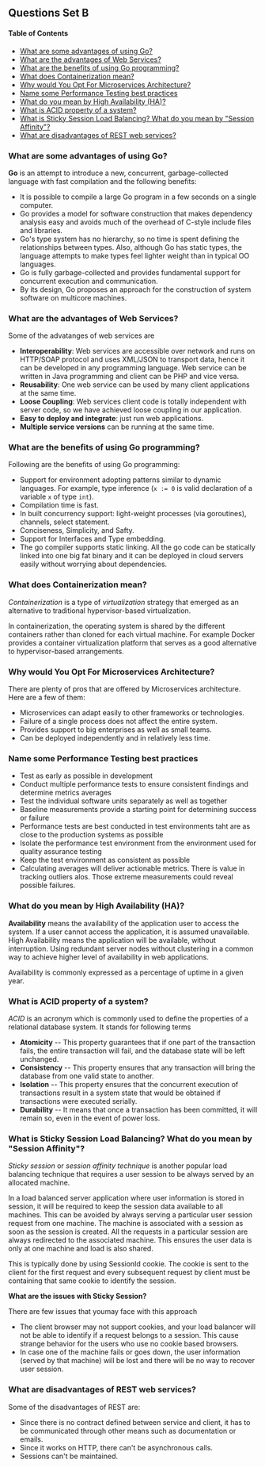 ## Questions Set B

#### Table of Contents

- [What are some advantages of using Go?](#what-are-some-advantages-of-using-go)
- [What are the advantages of Web Services?](#what-are-the-advantages-of-web-services)
- [What are the benefits of using Go programming?](#what-are-the-benefits-of-using-go-programming)
- [What does Containerization mean?](#what-does-containerization-mean)
- [Why would You Opt For Microservices Architecture?](#why-would-you-opt-for-microservices-architecture)
- [Name some Performance Testing best practices](#name-some-performance-testing-best-practices)
- [What do you mean by High Availability (HA)?](#what-do-you-mean-by-high-availability-ha)
- [What is ACID property of a system?](#what-is-acid-property-of-a-system)
- [What is Sticky Session Load Balancing? What do you mean by "Session Affinity"?](#what-is-sticky-session-load-balancing-what-do-you-mean-by-session-affinity)
- [What are disadvantages of REST web services?](#what-are-disadvantages-of-rest-web-services)

### What are some advantages of using Go?

**Go** is an attempt to introduce a new, concurrent, garbage-collected language
with fast compilation and the following benefits:

- It is possible to compile a large Go program in a few seconds on a single
  computer.
- Go provides a model for software construction that makes dependency analysis
  easy and avoids much of the overhead of C-style include files and libraries.
- Go's type system has no hierarchy, so no time is spent defining the
  relationships between types. Also, although Go has static types, the language
  attempts to make types feel lighter weight than in typical OO languages.
- Go is fully garbage-collected and provides fundamental support for concurrent
  execution and communication.
- By its design, Go proposes an approach for the construction of system software
  on multicore machines.

### What are the advantages of Web Services?

Some of the advatanges of web services are

- **Interoperability**: Web services are accessible over network and runs on
  HTTP/SOAP protocol and uses XML/JSON to transport data, hence it can be
  developed in any programming language. Web service can be written in Java
  programming and client can be PHP and vice versa.
- **Reusability**: One web service can be used by many client applications at
  the same time.
- **Loose Coupling**: Web services client code is totally independent with
  server code, so we have achieved loose coupling in our application.
- **Easy to deploy and integrate**: just run web applications.
- **Multiple service versions** can be running at the same time.

### What are the benefits of using Go programming?

Following are the benefits of using Go programming:

- Support for environment adopting patterns similar to dynamic languages. For
  example, type inference (`x := 0` is valid declaration of a variable `x` of
  type `int`).
- Compilation time is fast.
- In built concurrency support: light-weight processes (via goroutines),
  channels, select statement.
- Conciseness, Simplicity, and Safty.
- Support for Interfaces and Type embedding.
- The go compiler supports static linking. All the go code can be statically
  linked into one big fat binary and it can be deployed in cloud servers easily
  without worrying about dependencies.

### What does Containerization mean?

_Containerization_ is a type of _virtualization_ strategy that emerged as an
alternative to traditional hypervisor-based virtualization.

In containerization, the operating system is shared by the different containers
rather than cloned for each virtual machine. For example Docker provides a
container virtualization platform that serves as a good alternative to
hypervisor-based arrangements.

### Why would You Opt For Microservices Architecture?

There are plenty of pros that are offered by Microservices architecture. Here
are a few of them:

- Microservices can adapt easily to other frameworks or technologies.
- Failure of a single process does not affect the entire system.
- Provides support to big enterprises as well as small teams.
- Can be deployed independently and in relatively less time.

### Name some Performance Testing best practices

- Test as early as possible in development
- Conduct multiple performance tests to ensure consistent findings and determine
  metrics averages
- Test the individual software units separately as well as together
- Baseline measurements provide a starting point for determining success or
  failure
- Performance tests are best conducted in test environments taht are as close to
  the production systems as possible
- Isolate the performance test environment from the environment used for quality
  assurance testing
- Keep the test environment as consistent as possible
- Calculating averages will deliver actionable metrics. There is value in
  tracking outliers alos. Those extreme measurements could reveal possible
  failures.

### What do you mean by High Availability (HA)?

**Availability** means the availability of the application user to access the
system. If a user cannot access the application, it is assumed unavailable. High
Availability means the application will be available, without interruption.
Using redundant server nodes without clustering in a common way to achieve
higher level of availability in web applications.

Availability is commonly expressed as a percentage of uptime in a given year.

### What is ACID property of a system?

_ACID_ is an acronym which is commonly used to define the properties of a
relational database system. It stands for following terms

- **Atomicity** -- This property guarantees that if one part of the transaction
  fails, the entire transaction will fail, and the database state will be left
  unchanged.
- **Consistency** -- This property ensures that any transaction will bring the
  database from one valid state to another.
- **Isolation** -- This property ensures that the concurrent execution of
  transactions result in a system state that would be obtained if transactions
  were executed serially.
- **Durability** -- It means that once a transaction has been committed, it will
  remain so, even in the event of power loss.

### What is Sticky Session Load Balancing? What do you mean by "Session Affinity"?

_Sticky session_ or _session affinity technique_ is another popular load
balancing technique that requires a user session to be always served by an
allocated machine.

In a load balanced server application where user information is stored in
session, it will be required to keep the session data available to all machines.
This can be avoided by always serving a particular user session request from one
machine. The machine is associated with a session as soon as the session is
created. All the requests in a particular session are always redirected to the
associated machine. This ensures the user data is only at one machine and load
is also shared.

This is typically done by using SessionId cookie. The cookie is sent to the
client for the first request and every subsequent request by client must be
containing that same cookie to identify the session.

**What are the issues with Sticky Session?**

There are few issues that youmay face with this approach

- The client browser may not support cookies, and your load balancer will not be
  able to identify if a request belongs to a session. This cause strange
  behavior for the users who use no cookie based browsers.
- In case one of the machine fails or goes down, the user information (served by
  that machine) will be lost and there will be no way to recover user session.

### What are disadvantages of REST web services?

Some of the disadvantages of REST are:

- Since there is no contract defined between service and client, it has to be
  communicated through other means such as documentation or emails.
- Since it works on HTTP, there can't be asynchronous calls.
- Sessions can't be maintained.
